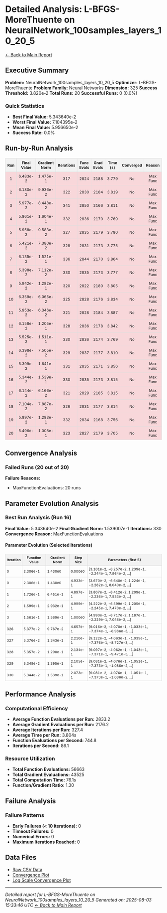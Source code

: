 # Detailed Analysis: L-BFGS-MoreThuente on NeuralNetwork_100samples_layers_10_20_5
[← Back to Main Report](benchmark_report.md)
## Executive Summary
**Problem:** NeuralNetwork_100samples_layers_10_20_5
**Optimizer:** L-BFGS-MoreThuente
**Problem Family:** Neural Networks
**Dimension:** 325
**Success Threshold:** 3.820e-2
**Total Runs:** 20
**Successful Runs:** 0 (0.0%)

### Quick Statistics
* **Best Final Value:** 5.343640e-2
* **Worst Final Value:** 7.104395e-2
* **Mean Final Value:** 5.956650e-2
* **Success Rate:** 0.0%


## Run-by-Run Analysis
<table style="border-collapse: collapse; width: 100%; margin: 20px 0; font-size: 12px;">
<tr style="background-color: #f2f2f2;">
<th style="border: 1px solid #ddd; padding: 6px; text-align: center;">Run</th>
<th style="border: 1px solid #ddd; padding: 6px; text-align: center;">Final Value</th>
<th style="border: 1px solid #ddd; padding: 6px; text-align: center;">Gradient Norm</th>
<th style="border: 1px solid #ddd; padding: 6px; text-align: center;">Iterations</th>
<th style="border: 1px solid #ddd; padding: 6px; text-align: center;">Func Evals</th>
<th style="border: 1px solid #ddd; padding: 6px; text-align: center;">Grad Evals</th>
<th style="border: 1px solid #ddd; padding: 6px; text-align: center;">Time (s)</th>
<th style="border: 1px solid #ddd; padding: 6px; text-align: center;">Converged</th>
<th style="border: 1px solid #ddd; padding: 6px; text-align: center;">Reason</th>
</tr>
<tr style="background-color: #f8d7da;">
<td style="border: 1px solid #ddd; padding: 6px; text-align: center;">1</td>
<td style="border: 1px solid #ddd; padding: 6px; text-align: center;">6.483e-2</td>
<td style="border: 1px solid #ddd; padding: 6px; text-align: center;">1.475e-1</td>
<td style="border: 1px solid #ddd; padding: 6px; text-align: center;">317</td>
<td style="border: 1px solid #ddd; padding: 6px; text-align: center;">2824</td>
<td style="border: 1px solid #ddd; padding: 6px; text-align: center;">2188</td>
<td style="border: 1px solid #ddd; padding: 6px; text-align: center;">3.779</td>
<td style="border: 1px solid #ddd; padding: 6px; text-align: center;">No</td>
<td style="border: 1px solid #ddd; padding: 6px; text-align: center;">Max Func</td>
</tr>
<tr style="background-color: #f8d7da;">
<td style="border: 1px solid #ddd; padding: 6px; text-align: center;">2</td>
<td style="border: 1px solid #ddd; padding: 6px; text-align: center;">6.180e-2</td>
<td style="border: 1px solid #ddd; padding: 6px; text-align: center;">9.936e-2</td>
<td style="border: 1px solid #ddd; padding: 6px; text-align: center;">322</td>
<td style="border: 1px solid #ddd; padding: 6px; text-align: center;">2830</td>
<td style="border: 1px solid #ddd; padding: 6px; text-align: center;">2184</td>
<td style="border: 1px solid #ddd; padding: 6px; text-align: center;">3.819</td>
<td style="border: 1px solid #ddd; padding: 6px; text-align: center;">No</td>
<td style="border: 1px solid #ddd; padding: 6px; text-align: center;">Max Func</td>
</tr>
<tr style="background-color: #f8d7da;">
<td style="border: 1px solid #ddd; padding: 6px; text-align: center;">3</td>
<td style="border: 1px solid #ddd; padding: 6px; text-align: center;">5.977e-2</td>
<td style="border: 1px solid #ddd; padding: 6px; text-align: center;">8.448e-2</td>
<td style="border: 1px solid #ddd; padding: 6px; text-align: center;">341</td>
<td style="border: 1px solid #ddd; padding: 6px; text-align: center;">2850</td>
<td style="border: 1px solid #ddd; padding: 6px; text-align: center;">2166</td>
<td style="border: 1px solid #ddd; padding: 6px; text-align: center;">3.811</td>
<td style="border: 1px solid #ddd; padding: 6px; text-align: center;">No</td>
<td style="border: 1px solid #ddd; padding: 6px; text-align: center;">Max Func</td>
</tr>
<tr style="background-color: #f8d7da;">
<td style="border: 1px solid #ddd; padding: 6px; text-align: center;">4</td>
<td style="border: 1px solid #ddd; padding: 6px; text-align: center;">5.861e-2</td>
<td style="border: 1px solid #ddd; padding: 6px; text-align: center;">1.604e-1</td>
<td style="border: 1px solid #ddd; padding: 6px; text-align: center;">332</td>
<td style="border: 1px solid #ddd; padding: 6px; text-align: center;">2836</td>
<td style="border: 1px solid #ddd; padding: 6px; text-align: center;">2170</td>
<td style="border: 1px solid #ddd; padding: 6px; text-align: center;">3.769</td>
<td style="border: 1px solid #ddd; padding: 6px; text-align: center;">No</td>
<td style="border: 1px solid #ddd; padding: 6px; text-align: center;">Max Func</td>
</tr>
<tr style="background-color: #f8d7da;">
<td style="border: 1px solid #ddd; padding: 6px; text-align: center;">5</td>
<td style="border: 1px solid #ddd; padding: 6px; text-align: center;">5.958e-2</td>
<td style="border: 1px solid #ddd; padding: 6px; text-align: center;">9.583e-2</td>
<td style="border: 1px solid #ddd; padding: 6px; text-align: center;">327</td>
<td style="border: 1px solid #ddd; padding: 6px; text-align: center;">2835</td>
<td style="border: 1px solid #ddd; padding: 6px; text-align: center;">2179</td>
<td style="border: 1px solid #ddd; padding: 6px; text-align: center;">3.780</td>
<td style="border: 1px solid #ddd; padding: 6px; text-align: center;">No</td>
<td style="border: 1px solid #ddd; padding: 6px; text-align: center;">Max Func</td>
</tr>
<tr style="background-color: #f8d7da;">
<td style="border: 1px solid #ddd; padding: 6px; text-align: center;">6</td>
<td style="border: 1px solid #ddd; padding: 6px; text-align: center;">5.421e-2</td>
<td style="border: 1px solid #ddd; padding: 6px; text-align: center;">7.380e-2</td>
<td style="border: 1px solid #ddd; padding: 6px; text-align: center;">328</td>
<td style="border: 1px solid #ddd; padding: 6px; text-align: center;">2831</td>
<td style="border: 1px solid #ddd; padding: 6px; text-align: center;">2173</td>
<td style="border: 1px solid #ddd; padding: 6px; text-align: center;">3.775</td>
<td style="border: 1px solid #ddd; padding: 6px; text-align: center;">No</td>
<td style="border: 1px solid #ddd; padding: 6px; text-align: center;">Max Func</td>
</tr>
<tr style="background-color: #f8d7da;">
<td style="border: 1px solid #ddd; padding: 6px; text-align: center;">7</td>
<td style="border: 1px solid #ddd; padding: 6px; text-align: center;">6.135e-2</td>
<td style="border: 1px solid #ddd; padding: 6px; text-align: center;">1.521e-1</td>
<td style="border: 1px solid #ddd; padding: 6px; text-align: center;">336</td>
<td style="border: 1px solid #ddd; padding: 6px; text-align: center;">2844</td>
<td style="border: 1px solid #ddd; padding: 6px; text-align: center;">2170</td>
<td style="border: 1px solid #ddd; padding: 6px; text-align: center;">3.864</td>
<td style="border: 1px solid #ddd; padding: 6px; text-align: center;">No</td>
<td style="border: 1px solid #ddd; padding: 6px; text-align: center;">Max Func</td>
</tr>
<tr style="background-color: #f8d7da;">
<td style="border: 1px solid #ddd; padding: 6px; text-align: center;">8</td>
<td style="border: 1px solid #ddd; padding: 6px; text-align: center;">5.398e-2</td>
<td style="border: 1px solid #ddd; padding: 6px; text-align: center;">7.112e-2</td>
<td style="border: 1px solid #ddd; padding: 6px; text-align: center;">330</td>
<td style="border: 1px solid #ddd; padding: 6px; text-align: center;">2835</td>
<td style="border: 1px solid #ddd; padding: 6px; text-align: center;">2173</td>
<td style="border: 1px solid #ddd; padding: 6px; text-align: center;">3.777</td>
<td style="border: 1px solid #ddd; padding: 6px; text-align: center;">No</td>
<td style="border: 1px solid #ddd; padding: 6px; text-align: center;">Max Func</td>
</tr>
<tr style="background-color: #f8d7da;">
<td style="border: 1px solid #ddd; padding: 6px; text-align: center;">9</td>
<td style="border: 1px solid #ddd; padding: 6px; text-align: center;">5.942e-2</td>
<td style="border: 1px solid #ddd; padding: 6px; text-align: center;">1.282e-1</td>
<td style="border: 1px solid #ddd; padding: 6px; text-align: center;">320</td>
<td style="border: 1px solid #ddd; padding: 6px; text-align: center;">2822</td>
<td style="border: 1px solid #ddd; padding: 6px; text-align: center;">2180</td>
<td style="border: 1px solid #ddd; padding: 6px; text-align: center;">3.805</td>
<td style="border: 1px solid #ddd; padding: 6px; text-align: center;">No</td>
<td style="border: 1px solid #ddd; padding: 6px; text-align: center;">Max Func</td>
</tr>
<tr style="background-color: #f8d7da;">
<td style="border: 1px solid #ddd; padding: 6px; text-align: center;">10</td>
<td style="border: 1px solid #ddd; padding: 6px; text-align: center;">6.359e-2</td>
<td style="border: 1px solid #ddd; padding: 6px; text-align: center;">6.065e-2</td>
<td style="border: 1px solid #ddd; padding: 6px; text-align: center;">325</td>
<td style="border: 1px solid #ddd; padding: 6px; text-align: center;">2828</td>
<td style="border: 1px solid #ddd; padding: 6px; text-align: center;">2176</td>
<td style="border: 1px solid #ddd; padding: 6px; text-align: center;">3.834</td>
<td style="border: 1px solid #ddd; padding: 6px; text-align: center;">No</td>
<td style="border: 1px solid #ddd; padding: 6px; text-align: center;">Max Func</td>
</tr>
<tr style="background-color: #f8d7da;">
<td style="border: 1px solid #ddd; padding: 6px; text-align: center;">11</td>
<td style="border: 1px solid #ddd; padding: 6px; text-align: center;">5.953e-2</td>
<td style="border: 1px solid #ddd; padding: 6px; text-align: center;">6.346e-2</td>
<td style="border: 1px solid #ddd; padding: 6px; text-align: center;">321</td>
<td style="border: 1px solid #ddd; padding: 6px; text-align: center;">2828</td>
<td style="border: 1px solid #ddd; padding: 6px; text-align: center;">2184</td>
<td style="border: 1px solid #ddd; padding: 6px; text-align: center;">3.887</td>
<td style="border: 1px solid #ddd; padding: 6px; text-align: center;">No</td>
<td style="border: 1px solid #ddd; padding: 6px; text-align: center;">Max Func</td>
</tr>
<tr style="background-color: #f8d7da;">
<td style="border: 1px solid #ddd; padding: 6px; text-align: center;">12</td>
<td style="border: 1px solid #ddd; padding: 6px; text-align: center;">6.158e-2</td>
<td style="border: 1px solid #ddd; padding: 6px; text-align: center;">1.205e-1</td>
<td style="border: 1px solid #ddd; padding: 6px; text-align: center;">328</td>
<td style="border: 1px solid #ddd; padding: 6px; text-align: center;">2836</td>
<td style="border: 1px solid #ddd; padding: 6px; text-align: center;">2178</td>
<td style="border: 1px solid #ddd; padding: 6px; text-align: center;">3.842</td>
<td style="border: 1px solid #ddd; padding: 6px; text-align: center;">No</td>
<td style="border: 1px solid #ddd; padding: 6px; text-align: center;">Max Func</td>
</tr>
<tr style="background-color: #f8d7da;">
<td style="border: 1px solid #ddd; padding: 6px; text-align: center;">13</td>
<td style="border: 1px solid #ddd; padding: 6px; text-align: center;">5.525e-2</td>
<td style="border: 1px solid #ddd; padding: 6px; text-align: center;">1.511e-1</td>
<td style="border: 1px solid #ddd; padding: 6px; text-align: center;">330</td>
<td style="border: 1px solid #ddd; padding: 6px; text-align: center;">2836</td>
<td style="border: 1px solid #ddd; padding: 6px; text-align: center;">2174</td>
<td style="border: 1px solid #ddd; padding: 6px; text-align: center;">3.769</td>
<td style="border: 1px solid #ddd; padding: 6px; text-align: center;">No</td>
<td style="border: 1px solid #ddd; padding: 6px; text-align: center;">Max Func</td>
</tr>
<tr style="background-color: #f8d7da;">
<td style="border: 1px solid #ddd; padding: 6px; text-align: center;">14</td>
<td style="border: 1px solid #ddd; padding: 6px; text-align: center;">6.398e-2</td>
<td style="border: 1px solid #ddd; padding: 6px; text-align: center;">7.505e-2</td>
<td style="border: 1px solid #ddd; padding: 6px; text-align: center;">329</td>
<td style="border: 1px solid #ddd; padding: 6px; text-align: center;">2837</td>
<td style="border: 1px solid #ddd; padding: 6px; text-align: center;">2177</td>
<td style="border: 1px solid #ddd; padding: 6px; text-align: center;">3.810</td>
<td style="border: 1px solid #ddd; padding: 6px; text-align: center;">No</td>
<td style="border: 1px solid #ddd; padding: 6px; text-align: center;">Max Func</td>
</tr>
<tr style="background-color: #f8d7da;">
<td style="border: 1px solid #ddd; padding: 6px; text-align: center;">15</td>
<td style="border: 1px solid #ddd; padding: 6px; text-align: center;">5.399e-2</td>
<td style="border: 1px solid #ddd; padding: 6px; text-align: center;">1.641e-1</td>
<td style="border: 1px solid #ddd; padding: 6px; text-align: center;">331</td>
<td style="border: 1px solid #ddd; padding: 6px; text-align: center;">2835</td>
<td style="border: 1px solid #ddd; padding: 6px; text-align: center;">2171</td>
<td style="border: 1px solid #ddd; padding: 6px; text-align: center;">3.856</td>
<td style="border: 1px solid #ddd; padding: 6px; text-align: center;">No</td>
<td style="border: 1px solid #ddd; padding: 6px; text-align: center;">Max Func</td>
</tr>
<tr style="background-color: #f8d7da;">
<td style="border: 1px solid #ddd; padding: 6px; text-align: center;">16</td>
<td style="border: 1px solid #ddd; padding: 6px; text-align: center;">5.344e-2</td>
<td style="border: 1px solid #ddd; padding: 6px; text-align: center;">1.539e-1</td>
<td style="border: 1px solid #ddd; padding: 6px; text-align: center;">330</td>
<td style="border: 1px solid #ddd; padding: 6px; text-align: center;">2835</td>
<td style="border: 1px solid #ddd; padding: 6px; text-align: center;">2173</td>
<td style="border: 1px solid #ddd; padding: 6px; text-align: center;">3.815</td>
<td style="border: 1px solid #ddd; padding: 6px; text-align: center;">No</td>
<td style="border: 1px solid #ddd; padding: 6px; text-align: center;">Max Func</td>
</tr>
<tr style="background-color: #f8d7da;">
<td style="border: 1px solid #ddd; padding: 6px; text-align: center;">17</td>
<td style="border: 1px solid #ddd; padding: 6px; text-align: center;">6.144e-2</td>
<td style="border: 1px solid #ddd; padding: 6px; text-align: center;">6.166e-2</td>
<td style="border: 1px solid #ddd; padding: 6px; text-align: center;">321</td>
<td style="border: 1px solid #ddd; padding: 6px; text-align: center;">2829</td>
<td style="border: 1px solid #ddd; padding: 6px; text-align: center;">2185</td>
<td style="border: 1px solid #ddd; padding: 6px; text-align: center;">3.815</td>
<td style="border: 1px solid #ddd; padding: 6px; text-align: center;">No</td>
<td style="border: 1px solid #ddd; padding: 6px; text-align: center;">Max Func</td>
</tr>
<tr style="background-color: #f8d7da;">
<td style="border: 1px solid #ddd; padding: 6px; text-align: center;">18</td>
<td style="border: 1px solid #ddd; padding: 6px; text-align: center;">7.104e-2</td>
<td style="border: 1px solid #ddd; padding: 6px; text-align: center;">7.887e-2</td>
<td style="border: 1px solid #ddd; padding: 6px; text-align: center;">326</td>
<td style="border: 1px solid #ddd; padding: 6px; text-align: center;">2831</td>
<td style="border: 1px solid #ddd; padding: 6px; text-align: center;">2177</td>
<td style="border: 1px solid #ddd; padding: 6px; text-align: center;">3.814</td>
<td style="border: 1px solid #ddd; padding: 6px; text-align: center;">No</td>
<td style="border: 1px solid #ddd; padding: 6px; text-align: center;">Max Func</td>
</tr>
<tr style="background-color: #f8d7da;">
<td style="border: 1px solid #ddd; padding: 6px; text-align: center;">19</td>
<td style="border: 1px solid #ddd; padding: 6px; text-align: center;">5.897e-2</td>
<td style="border: 1px solid #ddd; padding: 6px; text-align: center;">1.283e-1</td>
<td style="border: 1px solid #ddd; padding: 6px; text-align: center;">332</td>
<td style="border: 1px solid #ddd; padding: 6px; text-align: center;">2834</td>
<td style="border: 1px solid #ddd; padding: 6px; text-align: center;">2168</td>
<td style="border: 1px solid #ddd; padding: 6px; text-align: center;">3.756</td>
<td style="border: 1px solid #ddd; padding: 6px; text-align: center;">No</td>
<td style="border: 1px solid #ddd; padding: 6px; text-align: center;">Max Func</td>
</tr>
<tr style="background-color: #f8d7da;">
<td style="border: 1px solid #ddd; padding: 6px; text-align: center;">20</td>
<td style="border: 1px solid #ddd; padding: 6px; text-align: center;">5.496e-2</td>
<td style="border: 1px solid #ddd; padding: 6px; text-align: center;">1.008e-1</td>
<td style="border: 1px solid #ddd; padding: 6px; text-align: center;">323</td>
<td style="border: 1px solid #ddd; padding: 6px; text-align: center;">2827</td>
<td style="border: 1px solid #ddd; padding: 6px; text-align: center;">2179</td>
<td style="border: 1px solid #ddd; padding: 6px; text-align: center;">3.705</td>
<td style="border: 1px solid #ddd; padding: 6px; text-align: center;">No</td>
<td style="border: 1px solid #ddd; padding: 6px; text-align: center;">Max Func</td>
</tr>
</table>

## Convergence Analysis

### Failed Runs (20 out of 20)

**Failure Reasons:**
- MaxFunctionEvaluations: 20 runs

## Parameter Evolution Analysis

### Best Run Analysis (Run 16)
**Final Value:** 5.343640e-2
**Final Gradient Norm:** 1.539007e-1
**Iterations:** 330
**Convergence Reason:** MaxFunctionEvaluations

#### Parameter Evolution (Selected Iterations)

<table style="border-collapse: collapse; width: 100%; margin: 20px 0; font-size: 11px;">
<tr style="background-color: #f2f2f2;">
<th style="border: 1px solid #ddd; padding: 4px;">Iteration</th>
<th style="border: 1px solid #ddd; padding: 4px;">Function Value</th>
<th style="border: 1px solid #ddd; padding: 4px;">Gradient Norm</th>
<th style="border: 1px solid #ddd; padding: 4px;">Step Size</th>
<th style="border: 1px solid #ddd; padding: 4px;">Parameters (first 5)</th>
</tr>
<tr><td style="border: 1px solid #ddd; padding: 4px;">0</td><td style="border: 1px solid #ddd; padding: 4px;">2.306e-1</td><td style="border: 1px solid #ddd; padding: 4px;">1.430e0</td><td style="border: 1px solid #ddd; padding: 4px;">0.000e0</td><td style="border: 1px solid #ddd; padding: 4px;">[3.101e-2, -6.257e-2, 1.239e-1, -2.244e-1, 7.964e-2, ...]</td></tr>
<tr><td style="border: 1px solid #ddd; padding: 4px;">0</td><td style="border: 1px solid #ddd; padding: 4px;">2.306e-1</td><td style="border: 1px solid #ddd; padding: 4px;">1.430e0</td><td style="border: 1px solid #ddd; padding: 4px;">4.933e-1</td><td style="border: 1px solid #ddd; padding: 4px;">[3.670e-2, -6.640e-2, 1.224e-1, -2.282e-1, 8.040e-2, ...]</td></tr>
<tr><td style="border: 1px solid #ddd; padding: 4px;">1</td><td style="border: 1px solid #ddd; padding: 4px;">1.726e-1</td><td style="border: 1px solid #ddd; padding: 4px;">6.451e-1</td><td style="border: 1px solid #ddd; padding: 4px;">4.897e-1</td><td style="border: 1px solid #ddd; padding: 4px;">[3.807e-2, -6.412e-2, 1.209e-1, -2.236e-1, 7.533e-2, ...]</td></tr>
<tr><td style="border: 1px solid #ddd; padding: 4px;">2</td><td style="border: 1px solid #ddd; padding: 4px;">1.599e-1</td><td style="border: 1px solid #ddd; padding: 4px;">2.932e-1</td><td style="border: 1px solid #ddd; padding: 4px;">4.999e-1</td><td style="border: 1px solid #ddd; padding: 4px;">[4.222e-2, -6.599e-2, 1.205e-1, -2.245e-1, 7.470e-2, ...]</td></tr>
<tr><td style="border: 1px solid #ddd; padding: 4px;">3</td><td style="border: 1px solid #ddd; padding: 4px;">1.561e-1</td><td style="border: 1px solid #ddd; padding: 4px;">1.569e-1</td><td style="border: 1px solid #ddd; padding: 4px;">1.000e0</td><td style="border: 1px solid #ddd; padding: 4px;">[4.990e-2, -6.717e-2, 1.187e-1, -2.229e-1, 7.048e-2, ...]</td></tr>
<tr><td style="border: 1px solid #ddd; padding: 4px;">326</td><td style="border: 1px solid #ddd; padding: 4px;">5.377e-2</td><td style="border: 1px solid #ddd; padding: 4px;">9.767e-2</td><td style="border: 1px solid #ddd; padding: 4px;">4.657e-1</td><td style="border: 1px solid #ddd; padding: 4px;">[9.016e-2, -4.070e-1, -1.033e-1, -7.374e-1, -6.986e-3, ...]</td></tr>
<tr><td style="border: 1px solid #ddd; padding: 4px;">327</td><td style="border: 1px solid #ddd; padding: 4px;">5.376e-2</td><td style="border: 1px solid #ddd; padding: 4px;">1.343e-1</td><td style="border: 1px solid #ddd; padding: 4px;">2.210e-1</td><td style="border: 1px solid #ddd; padding: 4px;">[9.122e-2, -4.063e-1, -1.039e-1, -7.376e-1, -8.727e-3, ...]</td></tr>
<tr><td style="border: 1px solid #ddd; padding: 4px;">328</td><td style="border: 1px solid #ddd; padding: 4px;">5.357e-2</td><td style="border: 1px solid #ddd; padding: 4px;">1.290e-1</td><td style="border: 1px solid #ddd; padding: 4px;">2.134e-1</td><td style="border: 1px solid #ddd; padding: 4px;">[9.097e-2, -4.062e-1, -1.043e-1, -7.371e-1, -9.471e-3, ...]</td></tr>
<tr><td style="border: 1px solid #ddd; padding: 4px;">329</td><td style="border: 1px solid #ddd; padding: 4px;">5.349e-2</td><td style="border: 1px solid #ddd; padding: 4px;">1.395e-1</td><td style="border: 1px solid #ddd; padding: 4px;">2.105e-1</td><td style="border: 1px solid #ddd; padding: 4px;">[9.081e-2, -4.076e-1, -1.051e-1, -7.373e-1, -1.086e-2, ...]</td></tr>
<tr><td style="border: 1px solid #ddd; padding: 4px;">330</td><td style="border: 1px solid #ddd; padding: 4px;">5.344e-2</td><td style="border: 1px solid #ddd; padding: 4px;">1.539e-1</td><td style="border: 1px solid #ddd; padding: 4px;">2.073e-1</td><td style="border: 1px solid #ddd; padding: 4px;">[9.081e-2, -4.076e-1, -1.051e-1, -7.373e-1, -1.086e-2, ...]</td></tr>
</table>

## Performance Analysis

### Computational Efficiency
- **Average Function Evaluations per Run:** 2833.2
- **Average Gradient Evaluations per Run:** 2176.2
- **Average Iterations per Run:** 327.4
- **Average Time per Run:** 3.804s
- **Function Evaluations per Second:** 744.8
- **Iterations per Second:** 86.1
### Resource Utilization
- **Total Function Evaluations:** 56663
- **Total Gradient Evaluations:** 43525
- **Total Computation Time:** 76.1s
- **Function/Gradient Ratio:** 1.30
## Failure Analysis

### Failure Patterns
- **Early Failures (< 10 iterations):** 0
- **Timeout Failures:** 0
- **Numerical Errors:** 0
- **Maximum Iterations Reached:** 0


## Data Files
* [Raw CSV Data](../data/problems/NeuralNetwork_100samples_layers_10_20_5_results.csv)
* [Convergence Plot](../plots/NeuralNetwork_100samples_layers_10_20_5.png)
* [Log Scale Convergence Plot](../plots/NeuralNetwork_100samples_layers_10_20_5_log.png)


---
*Detailed report for L-BFGS-MoreThuente on NeuralNetwork_100samples_layers_10_20_5*
*Generated on: 2025-08-03 15:33:46 UTC*
*[← Back to Main Report](../benchmark_report.md)*
